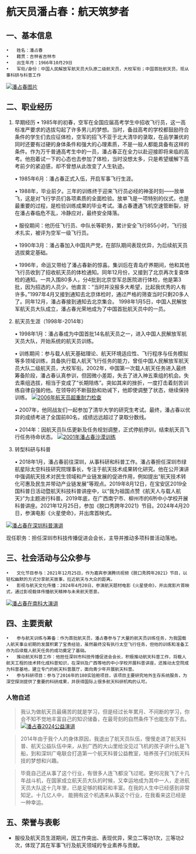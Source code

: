 # 航天员潘占春：航天筑梦者

## 一、基本信息

	•	姓名：潘占春
	•	籍贯：吉林省吉林市
	•	出生年月：1966年10月29日
	•	军衔/身份：中国人民解放军航天员大队原二级航天员，大校军衔；中国首批航天员，现从事科研与科普工作
[![潘占春图片](https://k.sinaimg.cn/n/sinakd20230105s/702/w640h862/20230105/0888-a7a06ddab74845822761983ac8415a04.png/w700d1q75cms.jpg?by=cms_fixed_width "潘占春图片")](https://k.sinaimg.cn/n/sinakd20230105s/702/w640h862/20230105/0888-a7a06ddab74845822761983ac8415a04.png/w700d1q75cms.jpg?by=cms_fixed_width "潘占春图片")

## 二、职业经历

1. 早期经历
	•	1985年的初春，空军在全国应届高考学生中招收飞行员，这一高标准严要求的选拔勾起了许多男儿的梦想。当时，备战高考的学校都鼓励符合条件的学生们去应征体检，空军的招飞不亚于北大清华的录取，在品学兼优的同时还要有过硬的身体条件和强大的心理素质，不是一般人都能具备有这样的条件。作为万千普通高考生中的一员，潘占春正在全力以赴迎接即将来临的高考。他抱着试一下的心态也去参加了体检，当时没想太多，只是希望缓解下高考前夕的紧迫感，却不曾想从此改变了人生轨迹。

	•	1985年6月：潘占春正式入伍，开启军事飞行生涯。

	•	1988年，毕业前夕。三年的训练终于迎来飞行员必经的神圣时刻——放单飞，这是对飞行学员们各项素质的全面检验。放单飞是一项特别的仪式，也是最重要的过程，是检验训练成果的毕业考试。潘占春遭遇飞机空速管断裂，好在潘占春临危不乱，冷静应对，最终安全降落。

	•	服役期间：他历任飞行员、中队长等职务，累计安全飞行855小时，飞行技术扎实，被评为空军一级飞行员。

	•	1990年3月：潘占春加入中国共产党，在部队期间表现优异，为后续航天员选拔奠定基础。

	•	1996年，命运又带给了潘占春新的惊喜。集训后在青岛疗养期间，他和其他飞行员收到了招收航天员的体检通知。同年12月份，又接到了北京再次复查体检的通知。一共入围80多人，分4批到北京空军总医院进行体检，他是第3批，因为招选的人员少。他直言：“当时并没报多大希望，比起我优秀的人有许多。”1997年4月又接到通知去北京体检时，通过严格的筛查当时只剩20多人了。同年12月，潘占春接到通知去北京集合。 1998年1月5日，中国人民解放军航天员大队成立，潘占春光荣地成为了中国首批航天员中的一员。

2. 航天员生涯（1998年-2014年）

	•	1998年1月：潘占春成为中国首批14名航天员之一，进入中国人民解放军航天员大队，开始系统的航天员训练。

	•	训练期间：参与载人航天基础理论、航天环境适应性、飞行程序与任务模拟等多领域训练，具备执行载人航天飞行任务的能力，曾任中国人民解放军航天员大队二级航天员，大校军衔。2002年，中国第一次载人航天任务进入最终筹备阶段，潘占春认真参训，但因微小差距，失去了进入神五乘组的机会。失去乘组选拔，相当于变成了“长期陪练”。突如其来的挫折，一度打击着刻苦训练自律自强的他。在领导的不断鼓励和劝诫下，他即使调整了状态，继续保持训练。
[![2006年航天员超重耐力检查](https://5b0988e595225.cdn.sohucs.com/images/20200106/c537865abf95450aad51847429895cea.jpeg "2006年航天员超重耐力检查")](https://5b0988e595225.cdn.sohucs.com/images/20200106/c537865abf95450aad51847429895cea.jpeg "2006年航天员超重耐力检查")

	•	2007年，他同战友们一起参加了清华大学的研究生考试。最终，潘占春以优异的成绩考进了全国前80名，成绩远远超过了录取分数线。

	•	2014年：因航天员队伍更新及任务规划调整，正式停航停训，结束航天员飞行任务待命状态。
[![2001年潘占春沙漠训练](https://5b0988e595225.cdn.sohucs.com/images/20200106/2fa99cd69da842cd86693a98dd591790.jpeg "2001年潘占春沙漠训练")](https://5b0988e595225.cdn.sohucs.com/images/20200106/2fa99cd69da842cd86693a98dd591790.jpeg "2001年潘占春沙漠训练")

3. 转型科研与科普

	•	2018年1月，潘占春前往深圳，从事科研和科普工作。潘占春担任深圳市绿航星际太空科技研究院理事长，专注于航天技术成果转化研究。他在公开演讲中强调航天技术对民生领域和产业链发展的促进作用，例如提出“航天技术转化可惠及民生并带动产业链发展”等观点。2019年8月12日，在宝安区2019全国科普日活动暨航天科技科普讲座中，以“我为祖国点赞《航天人与载人航天》”为主题进行科普。2019年底，在广西南宁市、柳州市的6所中小学校开展科普讲座。2021年12月25日，参加《脱口秀跨年2021》节目。2024年4月20日，参演电影《火星使命》，并出席首映式。

[![潘占春在深圳科普演讲](https://image.netwin.cn/cms/2020/05/25-07-10-59695.jpg?x-oss-process=image/resize,w_750/quality,Q_80 "潘占春在深圳科普演讲")](https://image.netwin.cn/cms/2020/05/25-07-10-59695.jpg?x-oss-process=image/resize,w_750/quality,Q_80 "潘占春在深圳科普演讲")

现任职务：担任深圳市科技传播促进会会长，主导并推动多项科普活动落地。

## 三、社会活动与公众参与

	•	文化节目参与：2021年12月25日，作为嘉宾参演腾讯视频《脱口秀跨年2021》节目，以轻松幽默的方式分享航天故事，拉近航天与大众的距离。
	•	影视与航天文化传播：2024年4月20日，参演航天题材电影《火星使命》，并出席影片首映式，通过影视载体传播航天精神与未来航天愿景。
[![潘占春在南科大演讲](https://newshub.sustech.edu.cn/uploads/full/2022/05/121652343659134199.jpg "潘占春在南科大演讲")](https://newshub.sustech.edu.cn/uploads/full/2022/05/121652343659134199.jpg "潘占春在南科大演讲")

## 四、主要贡献
	•	参与航天训练与筹备：作为首批航天员，潘占春参与了大量的航天员训练任务，为我国载人航天事业初期的发展积累了宝贵经验，虽然最终没有执行太空飞行任务，但他的训练和准备工作为后续载人航天任务的成功奠定了基础。
	•	推动航天科普工作：他担任深圳市科技传播促进会会长，积极推动航天科普工作，将载人航天工程的技术转化成科普知识，在深圳及广西等地的中小学校开展科普讲座，还推动太空院成为科普基地，建立专门的航天科普展厅，面向青少年开展航天科普。
	•	参与科研项目：参与了2016年的180实验舱项目，该项目主要研究地外生存系统服务，为深空探测提供了重要的科研成果，并获得国际上很多航天科研机构的认可。

### 人物自述
>我认为做航天员最痛苦的就是学习，但是经过长年累月、不间断的学习，你会不知不觉地丰富自己的知识储备，在最苛刻的自然条件下也能生存下去。
[![ 潘占春2024公益演讲](https://x0.ifengimg.com/ucms/2024_46/06A4FEE11B82198ACFAFA07D93F58A70D9B93EF8_size1516_w3200_h2133.jpg " 潘占春2024公益演讲")](https://x0.ifengimg.com/ucms/2024_46/06A4FEE11B82198ACFAFA07D93F58A70D9B93EF8_size1516_w3200_h2133.jpg " 潘占春2024公益演讲")

>2014年由于我个人的身体原因，我退出了航天员队伍，慢慢走进了航天科普、航天公益队伍中来，从到广西的大山里给没见过飞机的孩子讲什么是飞船，到和深圳广电联合打造第一个航天科普公益教室，培养孩子们对航天科技的梦想和兴趣。

>毕竟自己还从事了这个行业，有很多人连飞都没飞过呢。更何况我飞了十几年战斗机，在国家成立航天员大队的时候，又幸运地成为其中一人，走进航天员大队这十几年里，已是足够的精彩和丰富。在我的人生中已经感到非常知足。十几亿人中， 能拥有这个机遇来从事这个行业，在我看来这已经是一种幸运。

## 五、荣誉与表彰

- 服役及航天员生涯期间，因工作突出、表现优异，荣立二等功1次，三等功2次，体现了其在军事飞行及航天领域的专业素养与贡献。
